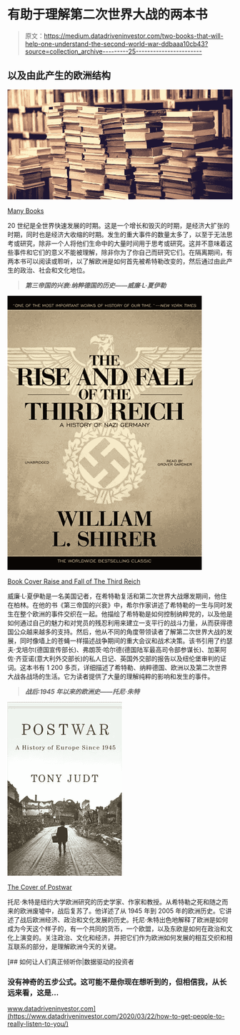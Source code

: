 # 有助于理解第二次世界大战的两本书

> 原文：<https://medium.datadriveninvestor.com/two-books-that-will-help-one-understand-the-second-world-war-ddbaaa10cb43?source=collection_archive---------25----------------------->

## 以及由此产生的欧洲结构

![](img/7265a719aeb42476137f4291f457f5d8.png)

[Many Books](https://www.freepressjournal.in/book-reviews/book-review-just-out)

20 世纪是全世界快速发展的时期。这是一个增长和毁灭的时期，是经济大扩张的时期，同时也是经济大收缩的时期。发生的重大事件的数量太多了，以至于无法思考或研究，除非一个人将他们生命中的大量时间用于思考或研究。这并不意味着这些事件和它们的意义不能被理解，除非你为了你自己而研究它们。在隔离期间，有两本书可以阅读或聆听，以了解欧洲是如何首先被希特勒改变的，然后通过由此产生的政治、社会和文化地位。

> ***第三帝国的兴衰:纳粹德国的历史——威廉·L·夏伊勒***

![](img/7e542be581c87cc0707665a0feb4bcd6.png)

[Book Cover Raise and Fall of The Third Reich](https://www.politics-prose.com/book/9781441734204)

威廉·L·夏伊勒是一名美国记者，在希特勒复活和第二次世界大战爆发期间，他住在柏林。在他的书《第三帝国的兴衰》中，希尔作家讲述了希特勒的一生与同时发生在整个欧洲的事件交织在一起。他描绘了希特勒是如何控制纳粹党的，以及他是如何通过自己的魅力和对党员的残忍利用来建立一支平行的战斗力量，从而获得德国公众越来越多的支持。然后，他从不同的角度带领读者了解第二次世界大战的发展，同时像墙上的苍蝇一样描述战争期间的重大会议和战术决策。该书引用了约瑟夫·戈培尔(德国宣传部长)、弗朗茨·哈尔德(德国陆军最高司令部参谋长)、加莱阿佐·齐亚诺(意大利外交部长)的私人日记、英国外交部的报告以及纽伦堡审判的证词。这本书有 1 200 多页，详细描述了希特勒、纳粹德国、欧洲以及第二次世界大战各战场的生活。它为读者提供了大量的理解纯粹的影响和发生的事件。

> ***战后:1945 年以来的欧洲史——托尼·朱特***

![](img/67e8dc58e773c4bb413cb1e8181b6b8a.png)

[The Cover of Postwar](https://audiobookstore.com/audiobooks/postwar.aspx)

托尼·朱特是纽约大学欧洲研究的历史学家、作家和教授。从希特勒之死和随之而来的欧洲废墟中，战后复苏了。他详述了从 1945 年到 2005 年的欧洲历史。它讲述了战后欧洲经济、政治和文化发展的历史。托尼·朱特出色地解释了欧洲是如何成为今天这个样子的，有一个共同的货币，一个欧盟，以及东欧是如何在政治和文化上演变的。关注政治、文化和经济，并把它们作为欧洲如何发展的相互交织和相互联系的部分，是理解欧洲今天的关键。

[](https://www.datadriveninvestor.com/2020/03/22/how-to-get-people-to-really-listen-to-you/) [## 如何让人们真正倾听你|数据驱动的投资者

### 没有神奇的五步公式。这可能不是你现在想听到的，但相信我，从长远来看，这是…

www.datadriveninvestor.com](https://www.datadriveninvestor.com/2020/03/22/how-to-get-people-to-really-listen-to-you/)